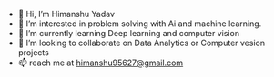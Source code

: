 - 👋 Hi, I’m Himanshu Yadav
- 👀 I’m interested in problem solving with Ai and machine learning.
- 🌱 I’m currently learning Deep learning and computer vision
- 💞️ I’m looking to collaborate on Data Analytics or Computer vesion projects 
- 📫 reach me at himanshu95627@gmail.com

<!---
Himanshu95627/Himanshu95627 is a ✨ special ✨ repository because its `README.md` (this file) appears on your GitHub profile.
You can click the Preview link to take a look at your changes.
--->
